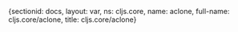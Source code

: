 {sectionid: docs, layout: var, ns: cljs.core, name: aclone, full-name: cljs.core/aclone,
  title: cljs.core/aclone}
